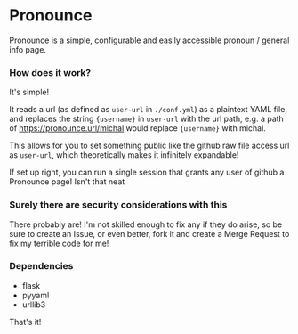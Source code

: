 # Pronounce

Pronounce is a simple, configurable and easily accessible pronoun / general info page.

### How does it work?

It's simple!

It reads a url (as defined as `user-url` in `./conf.yml`) as a plaintext YAML file, and replaces the string `{username}` in `user-url` with the url path, e.g. a path of https://pronounce.url/michal would replace `{username}` with michal.

This allows for you to set something public like the github raw file access url as `user-url`, which theoretically makes it infinitely expandable!

If set up right, you can run a single session that grants any user of github a Pronounce page! Isn't that neat

### Surely there are security considerations with this

There probably are! I'm not skilled enough to fix any if they do arise, so be sure to create an Issue, or even better, fork it and create a Merge Request to fix my terrible code for me!

### Dependencies

- flask
- pyyaml
- urllib3

That's it!
